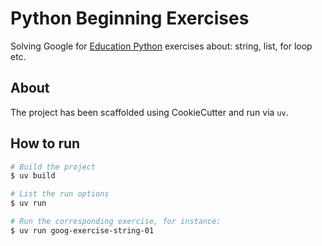 # Python Beginning Exercises

Solving Google for [Education Python](https://developers.google.com/edu/python?hl=en) exercises about: string, list, for loop etc.

## About

The project has been scaffolded using CookieCutter and run via `uv`.

## How to run

```bash
# Build the project
$ uv build

# List the run options
$ uv run

# Run the corresponding exercise, for instance:
$ uv run goog-exercise-string-01
```
